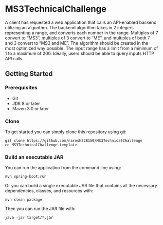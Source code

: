 # MS3TechnicalChallenge
A client has requested a web application that calls an API-enabled backend utilizing an algorithm.  The backend algorithm takes in 2 integers representing a range, and converts each number in the range. Multiples of 7 convert to “MS3”, multiples of 3 convert to “ME”, and multiples of both 7 and 3 convert to “MS3 and ME”.  The algorithm should be created in the most optimized way possible. The input range has a limit from a minimum of 1 to a maximum of 200. Ideally, users should be able to query inputs HTTP API calls

## Getting Started

### Prerequisites
* Git
* JDK 8 or later
* Maven 3.0 or later

### Clone
To get started you can simply clone this repository using git:
```
git clone https://github.com/naresh228159/MS3TechnicalChallenge
cd MS3TechnicalChallenge-template
```
### Build an executable JAR
You can run the application from the command line using:
```
mvn spring-boot:run
```
Or you can build a single executable JAR file that contains all the necessary dependencies, classes, and resources with:
```
mvn clean package
```
Then you can run the JAR file with:
```
java -jar target/*.jar
